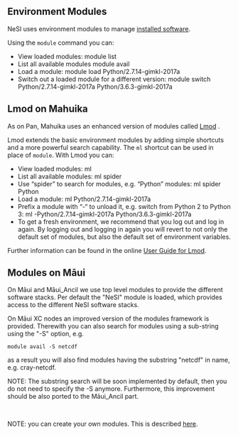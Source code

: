 ## Environment Modules

NeSI uses environment modules to manage [installed
software](https://support.nesi.org.nz/hc/articles/360000170355).

Using the `module` command you can:

-   View loaded modules:
        module list
-   List all available modules
        module avail
-   Load a module:
        module load Python/2.7.14-gimkl-2017a
-   Switch out a loaded module for a different version:
        module switch Python/2.7.14-gimkl-2017a Python/3.6.3-gimkl-2017a

## Lmod on Mahuika

As on Pan, Mahuika uses an enhanced version of modules called
[Lmod](https://lmod.readthedocs.io/en/latest/010_user.html) .

Lmod extends the basic environment modules by adding simple shortcuts
and a more powerful search capability. The `ml` shortcut can be used in
place of `module`. With Lmod you can:

-   View loaded modules:
        ml
-   List all available modules:
        ml spider
-   Use “spider” to search for modules, e.g. “Python” modules:
        ml spider Python
-   Load a module:
        ml Python/2.7.14-gimkl-2017a
-   Prefix a module with “-“ to unload it, e.g. switch from Python 2 to
    Python 3:
        ml -Python/2.7.14-gimkl-2017a Python/3.6.3-gimkl-2017a
-   To get a fresh environment, we recommend that you log out and log in
    again. By logging out and logging in again you will revert to not
    only the default set of modules, but also the default set of
    environment variables.

Further information can be found in the online [User Guide for
Lmod](https://lmod.readthedocs.io/en/latest/010_user.html).

## Modules on Māui

On Māui and Māui\_Ancil we use top level modules to provide the
different software stacks. Per default the "NeSI" module is loaded,
which provides access to the different NeSI software stacks.

On Māui XC nodes an improved version of the modules framework is
provided. Therewith you can also search for modules using a sub-string
using the "-S" option, e.g.

    module avail -S netcdf

as a result you will also find modules having the substring "netcdf" in
name, e.g. cray-netcdf.

NOTE: The substring search will be soon implemented by default, then you
do not need to specify the -S anymore. Furthermore, this improvement
should be also ported to the Māui\_Ancil part.

 

NOTE: you can create your own modules. This is described
[here](https://support.nesi.org.nz/hc/en-gb/articles/360000474535-Installing-Third-Party-applications).
